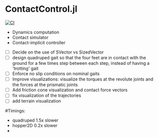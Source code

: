 # ContactControl.jl
[![CI](https://github.com/simon-lc/ContactControl.jl/actions/workflows/CI.yml/badge.svg)](https://github.com/simon-lc/ContactControl.jl/actions/workflows/CI.yml)

- Dynamics computation
- Contact simulator
- Contact-implicit controller

- [ ] Decide on the use of SVector vs SizedVector
- [ ] design quadruped gait so that the four feet are in contact with the ground for a few times step between each step, instead of having a 'trotting' gait
- [ ] Enforce no slip conditions on nominal gaits
- [ ] Improve visualizations: visualize the torques at the revolute joints and the forces at the prismatic joints
- [ ] Add friction cone visualization and contact force vectors
- [ ] fix visualization of the trajectories
- [ ] add terrain visualization

#Timings:
-  quadruped 1.5x slower
-  hopper2D 0.2x slower
-  
